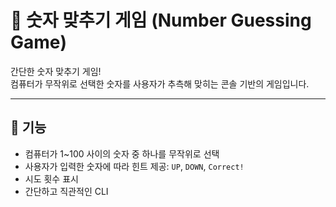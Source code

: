 # 🎯 숫자 맞추기 게임 (Number Guessing Game)

간단한 숫자 맞추기 게임!  
컴퓨터가 무작위로 선택한 숫자를 사용자가 추측해 맞히는 콘솔 기반의 게임입니다.

---

## 📌 기능

- 컴퓨터가 1~100 사이의 숫자 중 하나를 무작위로 선택
- 사용자가 입력한 숫자에 따라 힌트 제공: `UP`, `DOWN`, `Correct!`
- 시도 횟수 표시
- 간단하고 직관적인 CLI
